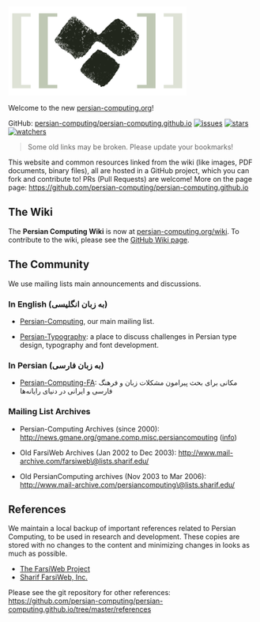 ![[Persian Computing Logo](http://persian-computing.org/)](community/images/Persian-Computing-Logo.png)

Welcome to the new [persian-computing.org](http://persian-computing.org/)!

GitHub: [persian-computing/persian-computing.github.io](https://github.com/persian-computing/persian-computing.github.io)
[![issues](https://img.shields.io/github/issues/persian-computing/persian-computing.github.io.svg)](https://github.com/persian-computing/persian-computing.github.io/issues)
[![stars](https://img.shields.io/github/stars/persian-computing/persian-computing.github.io.svg?style=social&label=Star)](https://github.com/persian-computing/persian-computing.github.io)
[![watchers](https://img.shields.io/github/watchers/persian-computing/persian-computing.github.io.svg?style=social&label=Watch)](https://github.com/persian-computing/persian-computing.github.io)

> Some old links may
> be broken. Please update your bookmarks!

This website and common resources linked from the wiki (like images, PDF documents, binary
files), all are hosted in a GitHub project, which you can fork and contribute to! PRs (Pull
Requests) are welcome! More on the page page:
<https://github.com/persian-computing/persian-computing.github.io>

## The Wiki

The **Persian Computing Wiki** is now at
[persian-computing.org/wiki](http://persian-computing.org/wiki/). To contribute to the wiki,
please see the [GitHub Wiki
page](https://github.com/persian-computing/persian-computing.github.io/wiki).

## The Community

We use mailing lists main announcements and discussions.

### In English (به زبان انگلیسی)

-   [Persian-Computing](http://groups.google.com/group/persian-computing/), our
    main mailing list.

-   [Persian-Typography](http://groups.google.com/group/persian-typography/): a
    place to discuss challenges in Persian type design, typography and font
    development.

### In Persian (به زبان فارسی)

-   [Persian-Computing-FA](http://groups.google.com/group/persian-computing-fa/?hl=fa):
    مکانی برای بحث پیرامون مشکلات زبان و فرهنگ فارسی و ایرانی در دنیای رایانه‌ها

### Mailing List Archives

-   Persian-Computing Archives (since 2000):
    <http://news.gmane.org/gmane.comp.misc.persiancomputing>
    ([info](http://gmane.org/info.php?group=gmane.comp.misc.persiancomputing))

-   Old FarsiWeb Archives (Jan 2002 to Dec 2003):
    <http://www.mail-archive.com/farsiweb\@lists.sharif.edu/>

-   Old PersianComputing archives (Nov 2003 to Mar 2006):
    <http://www.mail-archive.com/persiancomputing\@lists.sharif.edu/>

## References

We maintain a local backup of important references related to Persian Computing, to be used in
research and development. These copies are stored with no changes to the content and minimizing
changes in looks as much as possible.

-   [The FarsiWeb Project](http://persian-computing.org/references/FarsiWeb-Project/)
-   [Sharif FarsiWeb, Inc.](http://persian-computing.org/references/Sharif-FarsiWeb-Inc/)

Please see the git repository for other references:
<https://github.com/persian-computing/persian-computing.github.io/tree/master/references>
